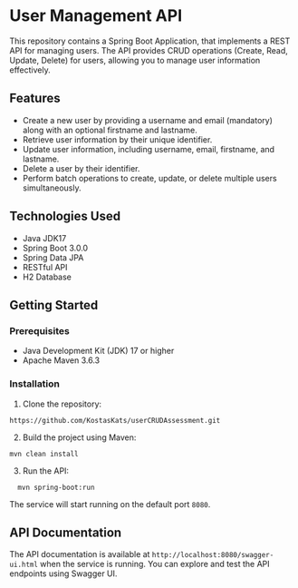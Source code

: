 # User Management API

This repository contains a Spring Boot Application, that implements a REST API for managing users. The API provides CRUD operations (Create, Read, Update, Delete) for users, allowing you to manage user information effectively.

## Features

- Create a new user by providing a username and email (mandatory) along with an optional firstname and lastname.
- Retrieve user information by their unique identifier.
- Update user information, including username, email, firstname, and lastname.
- Delete a user by their identifier.
- Perform batch operations to create, update, or delete multiple users simultaneously.

## Technologies Used

- Java JDK17
- Spring Boot 3.0.0
- Spring Data JPA
- RESTful API
- H2 Database

## Getting Started

### Prerequisites

- Java Development Kit (JDK) 17 or higher
- Apache Maven 3.6.3

### Installation

1. Clone the repository:

`https://github.com/KostasKats/userCRUDAssessment.git`

2. Build the project using Maven:

```shell
mvn clean install
```

3. Run the API:

```shell
  mvn spring-boot:run
 ```

The service will start running on the default port `8080`.

## API Documentation

The API documentation is available at `http://localhost:8080/swagger-ui.html` when the service is running. You can explore and test the API endpoints using Swagger UI.




